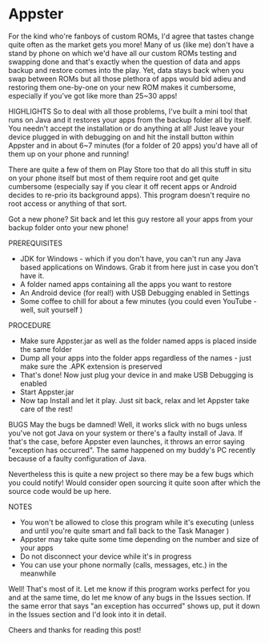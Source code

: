 # Appster
For the kind who're fanboys of custom ROMs, I'd agree that tastes change quite often as the market gets you more! Many of us (like me) don't have a stand by phone on which we'd have all our custom ROMs testing and swapping done and that's exactly when the question of data and apps backup and restore comes into the play. Yet, data stays back when you swap between ROMs but all those plethora of apps would bid adieu and restoring them one-by-one on your new ROM makes it cumbersome, especially if you've got like more than 25~30 apps!

HIGHLIGHTS
So to deal with all those problems, I've built a mini tool that runs on Java and it restores your apps from the backup folder all by itself. You needn't accept the installation or do anything at all! Just leave your device plugged in with debugging on and hit the install button within Appster and in about 6~7 minutes (for a folder of 20 apps) you'd have all of them up on your phone and running!

There are quite a few of them on Play Store too that do all this stuff in situ on your phone itself but most of them require root and get quite cumbersome (especially say if you clear it off recent apps or Android decides to re-prio its background apps). This program doesn't require no root access or anything of that sort.

Got a new phone? Sit back and let this guy restore all your apps from your backup folder onto your new phone!

PREREQUISITES
- JDK for Windows - which if you don't have, you can't run any Java based applications on Windows. Grab it from here just in case you don't have it.
- A folder named apps containing all the apps you want to restore
- An Android device (for real!) with USB Debugging enabled in Settings
- Some coffee to chill for about a few minutes (you could even YouTube - well, suit yourself )

PROCEDURE
- Make sure Appster.jar as well as the folder named apps is placed inside the same folder
- Dump all your apps into the folder apps regardless of the names - just make sure the .APK extension is preserved
- That's done! Now just plug your device in and make USB Debugging is enabled
- Start Appster.jar
- Now tap Install and let it play. Just sit back, relax and let Appster take care of the rest!

BUGS
May the bugs be damned! Well, it works slick with no bugs unless you've not got Java on your system or there's a faulty install of Java. If that's the case, before Appster even launches, it throws an error saying "exception has occurred". The same happened on my buddy's PC recently because of a faulty configuration of Java.

Nevertheless this is quite a new project so there may be a few bugs which you could notify! Would consider open sourcing it quite soon after which the source code would be up here.

NOTES
- You won't be allowed to close this program while it's executing (unless and until you're quite smart and fall back to the Task Manager )
- Appster may take quite some time depending on the number and size of your apps
- Do not disconnect your device while it's in progress
- You can use your phone normally (calls, messages, etc.) in the meanwhile

Well! That's most of it. Let me know if this program works perfect for you and at the same time, do let me know of any bugs in the Issues section. If the same error that says "an exception has occurred" shows up, put it down in the Issues section and I'd look into it in detail.

Cheers and thanks for reading this post! 
